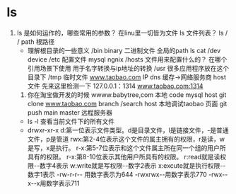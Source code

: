 #  ls 

1. ls 是如何运作的，哪些常用的参数？
    在linu里一切皆为文件
    ls 文件列表？ ls /  / path 根路径
    - 理解根目录的一些意义
    /bin binary 二进制文件 全局的path ls cat
    /dev device
    /etc 配置文件 mysql ngnix
    /hosts 文件用来配置什么的？ 在哪个引用场景下使用 
    用于名字转换与ip地址的转换
    /usr 很多应用程序放在这个目录下
    /tmp 临时文件
    www.taobao.com IP dns 缓存->网络服务商
    host 文件 先来这里检测一下 
    127.0.0.1：1314 www.taobao.com:1314
    1. 你在淘宝做开发的时候
        wwww.babytree,com 本地 code mysql host
        git clone www.taobao.com  branch /search
        host 本地调试taobao 页面
        git push main master 远程服务器
    - ls -l 查看当前文件下的所有文件
    - drwxr-xr-x
        d:第一位表示文件类型。d是目录文件，l是链接文件，-是普通文件，p是管道
        rwx:第2-4位表示这个文件的属主拥有的权限，r是读，w是写，x是执行。
        r-x:第5-7位表示和这个文件属主所在同一个组的用户所具有的权限。
        r-x:第8-10位表示其他用户所具有的权限。
        r:read就是读权限--数字4表示
        w:write就是写权限--数字2表示
        x:excute就是执行权限--数字1表示
        -rw-r-r-- 用数字表示为644
        -rwxrwx--用数字表示770
        -rwx--x--x用数字表示711
